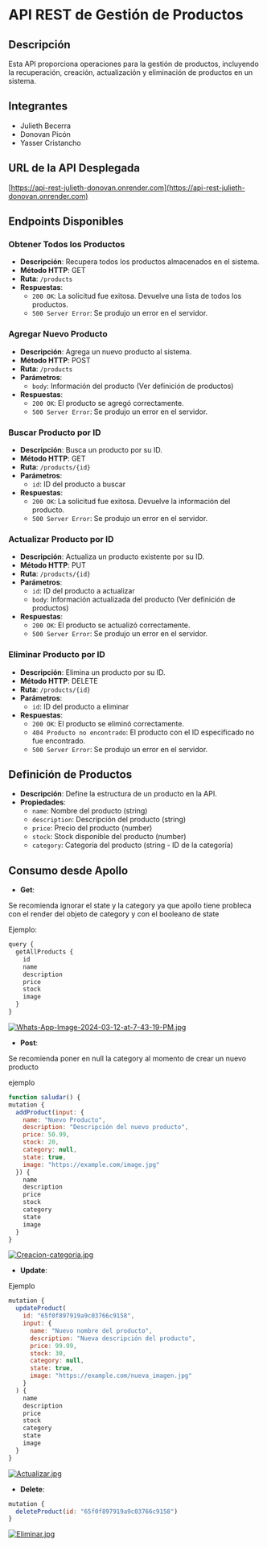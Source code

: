 # API REST de Gestión de Productos

## Descripción
Esta API proporciona operaciones para la gestión de productos, incluyendo la recuperación, creación, actualización y eliminación de productos en un sistema.

## Integrantes
- Julieth Becerra
- Donovan Picón
- Yasser Cristancho

## URL de la API Desplegada
[https://api-rest-julieth-donovan.onrender.com](https://api-rest-julieth-donovan.onrender.com)

## Endpoints Disponibles

### Obtener Todos los Productos
- **Descripción**: Recupera todos los productos almacenados en el sistema.
- **Método HTTP**: GET
- **Ruta**: `/products`
- **Respuestas**:
  - `200 OK`: La solicitud fue exitosa. Devuelve una lista de todos los productos.
  - `500 Server Error`: Se produjo un error en el servidor.

### Agregar Nuevo Producto
- **Descripción**: Agrega un nuevo producto al sistema.
- **Método HTTP**: POST
- **Ruta**: `/products`
- **Parámetros**:
  - `body`: Información del producto (Ver definición de productos)
- **Respuestas**:
  - `200 OK`: El producto se agregó correctamente.
  - `500 Server Error`: Se produjo un error en el servidor.

### Buscar Producto por ID
- **Descripción**: Busca un producto por su ID.
- **Método HTTP**: GET
- **Ruta**: `/products/{id}`
- **Parámetros**:
  - `id`: ID del producto a buscar
- **Respuestas**:
  - `200 OK`: La solicitud fue exitosa. Devuelve la información del producto.
  - `500 Server Error`: Se produjo un error en el servidor.

### Actualizar Producto por ID
- **Descripción**: Actualiza un producto existente por su ID.
- **Método HTTP**: PUT
- **Ruta**: `/products/{id}`
- **Parámetros**:
  - `id`: ID del producto a actualizar
  - `body`: Información actualizada del producto (Ver definición de productos)
- **Respuestas**:
  - `200 OK`: El producto se actualizó correctamente.
  - `500 Server Error`: Se produjo un error en el servidor.

### Eliminar Producto por ID
- **Descripción**: Elimina un producto por su ID.
- **Método HTTP**: DELETE
- **Ruta**: `/products/{id}`
- **Parámetros**:
  - `id`: ID del producto a eliminar
- **Respuestas**:
  - `200 OK`: El producto se eliminó correctamente.
  - `404 Producto no encontrado`: El producto con el ID especificado no fue encontrado.
  - `500 Server Error`: Se produjo un error en el servidor.

## Definición de Productos
- **Descripción**: Define la estructura de un producto en la API.
- **Propiedades**:
  - `name`: Nombre del producto (string)
  - `description`: Descripción del producto (string)
  - `price`: Precio del producto (number)
  - `stock`: Stock disponible del producto (number)
  - `category`: Categoría del producto (string - ID de la categoría)


## Consumo desde Apollo 

- **Get**:

Se recomienda ignorar el state y la category ya que apollo tiene probleca con el render del objeto de category y con el booleano de state

Ejemplo:
```javascript
query {
  getAllProducts {
    id
    name
    description
    price
    stock
    image
  }
}
```

[![Whats-App-Image-2024-03-12-at-7-43-19-PM.jpg](https://i.postimg.cc/cLv3gzyk/Whats-App-Image-2024-03-12-at-7-43-19-PM.jpg)](https://postimg.cc/cvNCPXJf)


- **Post**:

Se recomienda poner en null la category al momento de crear un nuevo producto

ejemplo
```javascript
function saludar() {
mutation {
  addProduct(input: {
    name: "Nuevo Producto",
    description: "Descripción del nuevo producto",
    price: 50.99,
    stock: 20,
    category: null,
    state: true,
    image: "https://example.com/image.jpg"
  }) {
    name
    description
    price
    stock
    category
    state
    image
  }
}
```


[![Creacion-categoria.jpg](https://i.postimg.cc/zBGHN2jk/Creacion-categoria.jpg)](https://postimg.cc/zL4GSj4L)


- **Update**:

Ejemplo

```javascript
mutation {
  updateProduct(
    id: "65f0f897919a9c03766c9158",
    input: {
      name: "Nuevo nombre del producto",
      description: "Nueva descripción del producto",
      price: 99.99,
      stock: 30,
      category: null,
      state: true,
      image: "https://example.com/nueva_imagen.jpg"
    }
  ) {
    name
    description
    price
    stock
    category
    state
    image
  }
}
```

[![Actualizar.jpg](https://i.postimg.cc/L6cysLGP/Actualizar.jpg)](https://postimg.cc/xcPGxJfj)




- **Delete**:

```javascript
mutation {
  deleteProduct(id: "65f0f897919a9c03766c9158")
}
```

[![Eliminar.jpg](https://i.postimg.cc/qRqcwv90/Eliminar.jpg)](https://postimg.cc/1nxN5smY)